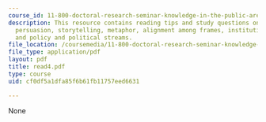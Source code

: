 ```yaml
---
course_id: 11-800-doctoral-research-seminar-knowledge-in-the-public-arena-spring-2007
description: This resource contains reading tips and study questions on frames and
  persuasion, storytelling, metaphor, alignment among frames, institutional context,
  and policy and political streams.
file_location: /coursemedia/11-800-doctoral-research-seminar-knowledge-in-the-public-arena-spring-2007/cf0df5a1dfa85f6b61fb11757eed6631_read4.pdf
file_type: application/pdf
layout: pdf
title: read4.pdf
type: course
uid: cf0df5a1dfa85f6b61fb11757eed6631

---
```

None